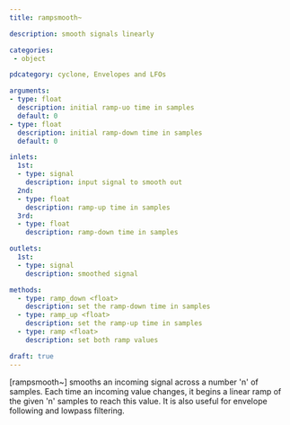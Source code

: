 ```yaml
---
title: rampsmooth~

description: smooth signals linearly

categories:
 - object

pdcategory: cyclone, Envelopes and LFOs

arguments:
- type: float
  description: initial ramp-uo time in samples
  default: 0
- type: float
  description: initial ramp-down time in samples
  default: 0

inlets:
  1st:
  - type: signal
    description: input signal to smooth out 
  2nd:
  - type: float
    description: ramp-up time in samples
  3rd:
  - type: float
    description: ramp-down time in samples

outlets:
  1st:
  - type: signal
    description: smoothed signal

methods:
  - type: ramp_down <float>
    description: set the ramp-down time in samples
  - type: ramp_up <float>
    description: set the ramp-up time in samples
  - type: ramp <float>
    description: set both ramp values 

draft: true
---
```


[rampsmooth~] smooths an incoming signal across a number 'n' of samples. Each time an incoming value changes, it begins a linear ramp of the given 'n' samples to reach this value. It is also useful for envelope following and lowpass filtering.
